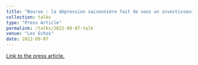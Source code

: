 ```yaml
---
title: "Bourse : la dépression saisonnière fait de vous un investisseur plus responsable"
collection: talks
type: "Press Article"
permalink: /talks/2022-09-07-talk
venue: "Les Echos"
date: 2022-09-07
---
```

[Link to the press article.](https://www.lesechos.fr/patrimoine/placement/bourse-la-depression-saisonniere-fait-de-vous-un-investisseur-plus-responsable-1786356)
